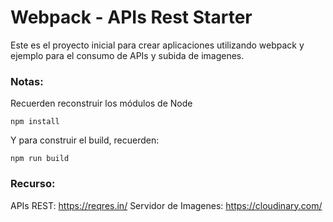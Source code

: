 # Webpack - APIs Rest Starter

Este es el proyecto inicial para crear aplicaciones utilizando webpack y ejemplo para el consumo de APIs y subida de imagenes.

### Notas:

Recuerden reconstruir los módulos de Node

```
npm install
```

Y para construir el build, recuerden:

```
npm run build
```

### Recurso:

APIs REST: https://reqres.in/
Servidor de Imagenes: https://cloudinary.com/
